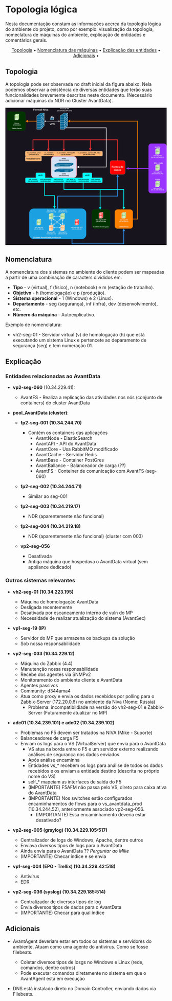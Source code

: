 # Topologia lógica
Nesta documentação constam as informações acerca da topologia lógica do ambiente do projeto, como por exemplo: visualização da topologia, nomeclatura de máquinas do ambiente, explicação de entidades e comentários gerais.

<p align="center">
  <a href="#topologia">Topologia</a> •
  <a href="#nomenclatura">Nomenclatura das máquinas</a> •
  <a href="#explicação">Explicação das entidades</a> •
  <a href="#adicionais">Adicionais</a> •
</p>

## Topologia

A topologia pode ser observada no draft inicial da figura abaixo. Nela podemos observar a existência de diversas entidades que terão suas funcionalidades brevemente descritas neste documento. (Necessário adicionar máquinas do NDR no Cluster AvantData).

![Topologia lógica](images/Topologia_AvantData.jpeg)

## Nomenclatura

A nomenclatura dos sistemas no ambiente do cliente podem ser mapeadas a partir de uma combinação de caracters divididos em:

* **Tipo** - v (virtual), f (físico), n (notebook) e m (estação de trabalho).
* **Objetivo** - h (homologação) e p (produção).
* **Sistema operacional** - 1 (Windows) e 2 (Linux).
* **Departamento** - seg (segurança), inf (infra), dev (desenvolvimento), etc.
* **Número da máquina** - Autoexplicativo.

Exemplo de nomenclatura:
* vh2-seg-01 - Servidor virtual (v) de homologação (h) que está executando um sistema Linux e pertencete ao deparamento de segurança (seg) e tem numeração 01.

## Explicação

### Entidades relacionadas ao AvantData

* **vp2-seg-060** (10.34.229.41):
    * AvantFS - Realiza a replicação das atividades nos nós (conjunto de containers) do cluster AvantData

* **pool_AvantData (cluster)**:

    * **fp2-seg-001 (10.34.244.70)**
        * Contém os containers das aplicações 
            * AvantNode - ElasticSearch
            * AvantAPI  - API do AvantData
            * AvantCore - Usa RabbitMQ modificado
            * AvantCache - Servidor Redis
            * AvantBase - Container PostGres
            * AvantBallance - Balanceador de carga (??)
            * AvantFS - Conteiner de comunicação com AvantFS (seg-060)

    * **fp2-seg-002 (10.34.244.71)**
        * Similar ao seg-001

    * **fp2-seg-003 (10.34.219.17)**
        * NDR (aparentemente não funcional)

    * **fp2-seg-004 (10.34.219.18)**
        * NDR (aparentemente não funcional) (cluster com 003)

    * **vp2-seg-056**
        * Desativada
        * Antiga máquina que hospedava o AvantData virtual (sem appliance dedicado)

### Outros sistemas relevantes

* **vh2-seg-01 (10.34.223.195)**
    * Máquina de homologação AvantData
    * Desligada recentemente
    * Desativada por escaneamento interno de vuln do MP
    * Necessidade de realizar atualização do sistema (AvantSec)

* **vp1-seg-19 (IP)**
    * Servidor do MP que armazena os backups da solução
    * Sob nossa responsabilidade

* **vp2-seg-033 (10.34.229.12)**
    * Máquina do Zabbix (4.4)
    * Manutenção nossa responsabilidade
    * Recebe dos agentes via SNMPv2
    * Monitoramento do ambiente cliente e AvantData
    * Agentes passivos
    * Community: d344ama4
    *  Atua como proxy e envia os dados recebidos por polling para o Zabbix-Server (172.20.0.6) no ambiente da Niva (Nome: Rússia)
        * Problema: incompatibildiade na versão do vh2-seg-01 e Zabbix-Server (Futuramente atualizar no MP)

* **adc01 (10.34.239.101) e adc02 (10.34.239.102)**
    * Problemas no F5 devem ser tratados na NIVA (Mike - Suporte)
    * Balanceadores de carga F5
    * Enviam os logs para o VS (VirtualServer) que envia para o AvantData
        * VS atua na borda entre o F5 e um servidor externo realizando análises de segurança nos dados enviados
        * Após análise encaminha 
        * Entidades vs_* recebem os logs para análise de todos os dados recebidos e os enviam a entidade destino (descrita no próprio nome do VS)
        * self_* mapeiam as interfaces de saída do F5
        * (IMPORTANTE) F5AFM não passa pelo VS, direto para caixa ativa do AvantData
        * (IMPORTANTE) Nos switches estão configurados encaminhamentos de flows para o vs_avantdata_prod (10.34.244.52), anteriormente associado vp2-seg-056. 
            * (IMPORTANTE) Essa encaminhamento deveria estar desativado?

* **vp2-seg-005 (graylog) (10.34.229.105:517)**
    * Centralizador de logs do Windows, Apache, dentre outros
    * Enviava diversos tipos de logs para o AvantData
    * Ainda envia para o AvantData ?? *Perguntar ao Mike*
    * (IMPORTANTE) Checar índice e se envia

* **vp1-seg-004 (EPO - Trellix) (10.34.229.42:518)**
    * Antivírus
    * EDR

* **vp2-seg-036 (syslog) (10.34.229.185:514)**
    * Centralizador de diversos tipos de log
    * Envia diversos tipos de dados para o AvantData
    * (IMPORTANTE) Checar para qual índice

## Adicionais

* AvantAgent deveriam estar em todos os sistemas e servidores do ambiente. Atuam como uma agente do antivírus. Como se fosse filebeats.
    * Coletar diversos tipos de losgs no Windows e Linux (rede, comandos, dentre outros)
    * Pode executar comandos diretamente no sistema em que o AvantAgent está em execução

* DNS está instalado direto no Domain Controller, enviando dados via Filebeats.
